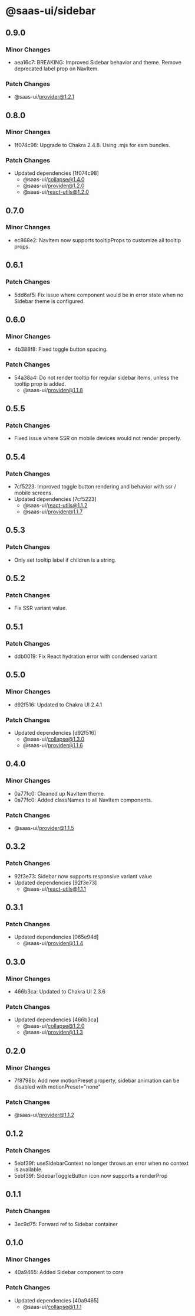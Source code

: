 # @saas-ui/sidebar

## 0.9.0

### Minor Changes

- aea16c7: BREAKING: Improved Sidebar behavior and theme. Remove deprecated label prop on NavItem.

### Patch Changes

- @saas-ui/provider@1.2.1

## 0.8.0

### Minor Changes

- 1f074c98: Upgrade to Chakra 2.4.8. Using .mjs for esm bundles.

### Patch Changes

- Updated dependencies [1f074c98]
  - @saas-ui/collapse@1.4.0
  - @saas-ui/provider@1.2.0
  - @saas-ui/react-utils@1.2.0

## 0.7.0

### Minor Changes

- ec868e2: NavItem now supports tooltipProps to customize all tooltip props.

## 0.6.1

### Patch Changes

- 5dd6af5: Fix issue where component would be in error state when no Sidebar theme is configured.

## 0.6.0

### Minor Changes

- 4b388f8: Fixed toggle button spacing.

### Patch Changes

- 54a38a4: Do not render tooltip for regular sidebar items, unless the tooltip prop is added.
  - @saas-ui/provider@1.1.8

## 0.5.5

### Patch Changes

- Fixed issue where SSR on mobile devices would not render properly.

## 0.5.4

### Patch Changes

- 7cf5223: Improved toggle button rendering and behavior with ssr / mobile screens.
- Updated dependencies [7cf5223]
  - @saas-ui/react-utils@1.1.2
  - @saas-ui/provider@1.1.7

## 0.5.3

### Patch Changes

- Only set tooltip label if children is a string.

## 0.5.2

### Patch Changes

- Fix SSR variant value.

## 0.5.1

### Patch Changes

- ddb0019: Fix React hydration error with condensed variant

## 0.5.0

### Minor Changes

- d92f516: Updated to Chakra UI 2.4.1

### Patch Changes

- Updated dependencies [d92f516]
  - @saas-ui/collapse@1.3.0
  - @saas-ui/provider@1.1.6

## 0.4.0

### Minor Changes

- 0a77fc0: Cleaned up NavItem theme.
- 0a77fc0: Added classNames to all NavItem components.

### Patch Changes

- @saas-ui/provider@1.1.5

## 0.3.2

### Patch Changes

- 92f3e73: Sidebar now supports responsive variant value
- Updated dependencies [92f3e73]
  - @saas-ui/react-utils@1.1.1

## 0.3.1

### Patch Changes

- Updated dependencies [065e94d]
  - @saas-ui/provider@1.1.4

## 0.3.0

### Minor Changes

- 466b3ca: Updated to Chakra UI 2.3.6

### Patch Changes

- Updated dependencies [466b3ca]
  - @saas-ui/collapse@1.2.0
  - @saas-ui/provider@1.1.3

## 0.2.0

### Minor Changes

- 7f8798b: Add new motionPreset property, sidebar animation can be disabled with motionPreset="none"

### Patch Changes

- @saas-ui/provider@1.1.2

## 0.1.2

### Patch Changes

- 5ebf39f: useSidebarContext no longer throws an error when no context is available.
- 5ebf39f: SidebarToggleButton icon now supports a renderProp

## 0.1.1

### Patch Changes

- 3ec9d75: Forward ref to Sidebar container

## 0.1.0

### Minor Changes

- 40a9465: Added Sidebar component to core

### Patch Changes

- Updated dependencies [40a9465]
  - @saas-ui/collapse@1.1.1
